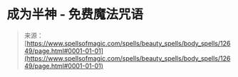<!--yml

category: 未分类

date: 2024-06-12 18:50:28

-->

# 成为半神 - 免费魔法咒语

> 来源：[https://www.spellsofmagic.com/spells/beauty_spells/body_spells/12649/page.html#0001-01-01](https://www.spellsofmagic.com/spells/beauty_spells/body_spells/12649/page.html#0001-01-01)
